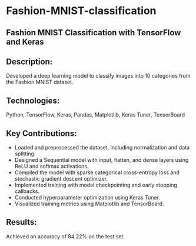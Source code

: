 # Fashion-MNIST-classification
## Fashion MNIST Classification with TensorFlow and Keras

## Description: 
Developed a deep learning model to classify images into 10 categories from the Fashion MNIST dataset.

## Technologies: 
Python, TensorFlow, Keras, Pandas, Matplotlib, Keras Tuner, TensorBoard

## Key Contributions:
* Loaded and preprocessed the dataset, including normalization and data splitting.
* Designed a Sequential model with input, flatten, and dense layers using ReLU and softmax activations.
* Compiled the model with sparse categorical cross-entropy loss and stochastic gradient descent optimizer.
* Implemented training with model checkpointing and early stopping callbacks.
* Conducted hyperparameter optimization using Keras Tuner.
* Visualized training metrics using Matplotlib and TensorBoard.

## Results: 
Achieved an accuracy of 84.22% on the test set.
